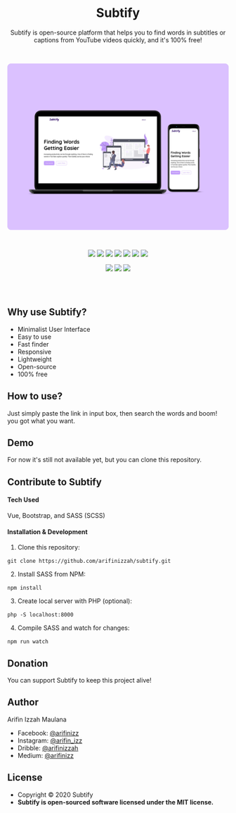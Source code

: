 <h1 align=center>Subtify</h1>
<p align=center>
Subtify is open-source platform that helps you to find words in subtitles or captions from YouTube videos quickly, and it's 100% free!
</p>

<br>

<p align=center>
  <img src="/assets/img/readme-image-min.jpg" align=center>
</p>

<br>

<p align=center>
  <img src="https://img.shields.io/github/stars/arifinizzah/subtify?style=flat-square">
  <img src="https://img.shields.io/github/forks/arifinizzah/subtify?style=flat-square">
  <img src="https://img.shields.io/github/commit-activity/m/arifinizzah/subtify?label=commit&style=flat-square">
  <img src="https://img.shields.io/github/issues/arifinizzah/subtify?style=flat-square">
  <img src="https://img.shields.io/github/license/arifinizzah/subtify?style=flat-square">
  <img src="https://img.shields.io/github/repo-size/arifinizzah/subtify?style=flat-square">
  <img src="https://img.shields.io/github/downloads/arifinizzah/subtify/total?style=flat-square">
</p>

<p align=center>
  <img src="https://forthebadge.com/images/badges/built-with-love.svg">
  <img src="https://forthebadge.com/images/badges/makes-people-smile.svg">
  <img src="https://forthebadge.com/images/badges/built-by-developers.svg">
</p>

<br>
<br>

## Why use Subtify?
- Minimalist User Interface
- Easy to use
- Fast finder
- Responsive
- Lightweight
- Open-source
- 100% free

## How to use?
Just simply paste the link in input box, then search the words and boom! you got what you want.

## Demo
For now it's still not available yet, but you can clone this repository.

## Contribute to Subtify
  #### Tech Used
  Vue, Bootstrap, and SASS (SCSS)
  
  #### Installation & Development
  1. Clone this repository:
  ```
  git clone https://github.com/arifinizzah/subtify.git
  ```
  2. Install SASS from NPM:
  ```
  npm install
  ```
  3. Create local server with PHP (optional):
  ```
  php -S localhost:8000
  ```
  
  4. Compile SASS and watch for changes:
  ```
  npm run watch
  ```
  
## Donation
You can support Subtify to keep this project alive!

## Author
Arifin Izzah Maulana
- Facebook: <a href="https://www.facebook.com/arifinizz">@arifinizz</a>
- Instagram: <a href="https://www.instagram.com/arifin_izz/">@arifin_izz</a>
- Dribble: <a href="https://dribbble.com/arifinizzah">@arifinizzah</a>
- Medium: <a href="https://medium.com/@arifinizz/">@arifinizz</a>
  
## License
- Copyright © 2020 Subtify
- <b>Subtify is open-sourced software licensed under the MIT license.</b>
